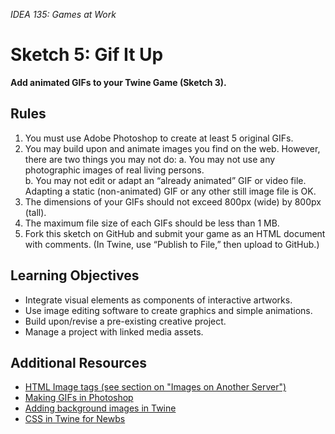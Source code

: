 *IDEA 135: Games at Work*
# Sketch 5: Gif It Up

**Add animated GIFs to your Twine Game (Sketch 3).**

## Rules

1. You must use Adobe Photoshop to create at least 5 original GIFs.
2. You may build upon and animate images you find on the web. However, there are two things you may not do:
   a. You may not use any photographic images of real living persons.   
   b. You may not edit or adapt an “already animated” GIF or video file. Adapting a static (non-animated) GIF or any other still image file is OK.
3. The dimensions of your GIFs should not exceed 800px (wide) by 800px (tall).
4. The maximum file size of each GIFs should be less than 1 MB.
5. Fork this sketch on GitHub and submit your game as an HTML document with comments. (In Twine, use “Publish to File,” then upload to GitHub.)

## Learning Objectives
- Integrate visual elements as components of interactive artworks.
- Use image editing software to create graphics and simple animations.
- Build upon/revise a pre-existing creative project.
- Manage a project with linked media assets.

## Additional Resources
- [HTML Image tags (see section on "Images on Another Server")](http://www.w3schools.com/html/html_images.asp)
- [Making GIFs in Photoshop](https://blog.hubspot.com/marketing/how-to-create-animated-gif-quick-tip-ht#sm.000ewe287111nfdduta2a4blcpqf9)
- [Adding background images in Twine](http://www.ohiofi.com/blog/twine-pictures-gifs-and-background-images/)
- [CSS in Twine for Newbs](https://twinery.org/forum/discussion/1528/css-is-your-friend-the-basics-of-changing-twines-default-appearance-for-newbs)

